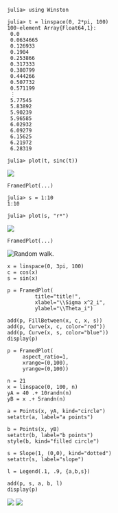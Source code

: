 

~~~~{.julia}
julia> using Winston

julia> t = linspace(0, 2*pi, 100)
100-element Array{Float64,1}:
 0.0      
 0.0634665
 0.126933 
 0.1904   
 0.253866 
 0.317333 
 0.380799 
 0.444266 
 0.507732 
 0.571199 
 ⋮        
 5.77545  
 5.83892  
 5.90239  
 5.96585  
 6.02932  
 6.09279  
 6.15625  
 6.21972  
 6.28319  

julia> plot(t, sinc(t))

~~~~~~~~~~~~~


![](figures/winston_formats_1_1.svg)

~~~~{.julia}
FramedPlot(...)

~~~~~~~~~~~~~




~~~~{.julia}
julia> s = 1:10
1:10

julia> plot(s, "r*")

~~~~~~~~~~~~~


![](figures/winston_formats_1_2.svg)

~~~~{.julia}
FramedPlot(...)

~~~~~~~~~~~~~








![Random walk.](figures/winston_formats_random_1.svg)




~~~~{.julia}
x = linspace(0, 3pi, 100)
c = cos(x)
s = sin(x)

p = FramedPlot(
         title="title!",
         xlabel="\\Sigma x^2_i",
         ylabel="\\Theta_i")

add(p, FillBetween(x, c, x, s))
add(p, Curve(x, c, color="red"))
add(p, Curve(x, s, color="blue"))
display(p)

p = FramedPlot(
     aspect_ratio=1,
     xrange=(0,100),
     yrange=(0,100))

n = 21
x = linspace(0, 100, n)
yA = 40 .+ 10randn(n)
yB = x .+ 5randn(n)

a = Points(x, yA, kind="circle")
setattr(a, label="a points")

b = Points(x, yB)
setattr(b, label="b points")
style(b, kind="filled circle")

s = Slope(1, (0,0), kind="dotted")
setattr(s, label="slope")

l = Legend(.1, .9, {a,b,s})

add(p, s, a, b, l)
display(p)
~~~~~~~~~~~~~


![](figures/winston_formats_3_1.svg)
![](figures/winston_formats_3_2.svg)
